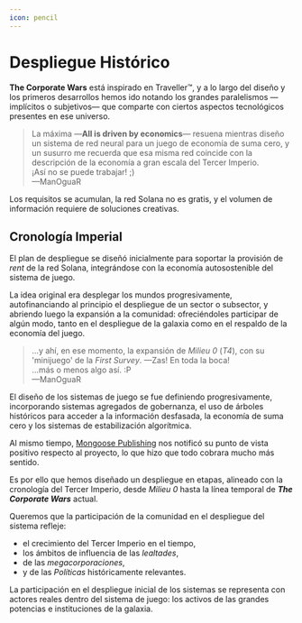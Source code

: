 ```yaml
---
icon: pencil
---
```


# Despliegue Histórico

**The Corporate Wars** está inspirado en Traveller™, y a lo largo del diseño y los primeros desarrollos hemos ido notando los grandes paralelismos —implícitos o subjetivos— que comparte con ciertos aspectos tecnológicos presentes en ese universo.

> La máxima —**All is driven by economics**— resuena mientras diseño un sistema de red neural para un juego de economía de suma cero, y un susurro me recuerda que esa misma red coincide con la descripción de la economía a gran escala del Tercer Imperio.\
> ¡Así no se puede trabajar! ;)\
> —ManOguaR

Los requisitos se acumulan, la red Solana no es gratis, y el volumen de información requiere de soluciones creativas.

## Cronología Imperial

El plan de despliegue se diseñó inicialmente para soportar la provisión de _rent_ de la red Solana, integrándose con la economía autosostenible del sistema de juego.

La idea original era desplegar los mundos progresivamente, autofinanciando al principio el despliegue de un sector o subsector, y abriendo luego la expansión a la comunidad: ofreciéndoles participar de algún modo, tanto en el despliegue de la galaxia como en el respaldo de la economía del juego.

> ...y ahí, en ese momento, la expansión de _Milieu 0_ (_T4_), con su 'minijuego' de la _First Survey_. —Zas! En toda la boca!\
> ...más o menos algo así. :P\
> —ManOguaR

El diseño de los sistemas de juego se fue definiendo progresivamente, incorporando sistemas agregados de gobernanza, el uso de árboles históricos para acceder a la información desfasada, la economía de suma cero y los sistemas de estabilización algorítmica.

Al mismo tiempo, [Mongoose Publishing](http://www.mongoosepublishing.com/) nos notificó su punto de vista positivo respecto al proyecto, lo que hizo que todo cobrara mucho más sentido.

Es por ello que hemos diseñado un despliegue en etapas, alineado con la cronología del Tercer Imperio, desde _Milieu 0_ hasta la línea temporal de _**The Corporate Wars**_ actual.

Queremos que la participación de la comunidad en el despliegue del sistema refleje:

* el crecimiento del Tercer Imperio en el tiempo,
* los ámbitos de influencia de las _lealtades_,
* de las _megacorporaciones_,
* y de las _Políticas_ históricamente relevantes.

La participación en el despliegue inicial de los sistemas se representa con actores reales dentro del sistema de juego: los activos de las grandes potencias e instituciones de la galaxia.
